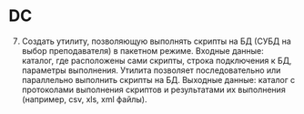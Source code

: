 # DC
7.	Создать утилиту, позволяющую выполнять скрипты на БД (СУБД на выбор преподавателя) в пакетном режиме. Входные данные: каталог, где расположены сами скрипты, строка подключения к БД, параметры выполнения. Утилита позволяет последовательно или параллельно выполнить скрипты на БД. Выходные данные: каталог с протоколами выполнения скриптов и результатами их выполнения (например, csv, xls, xml файлы).
